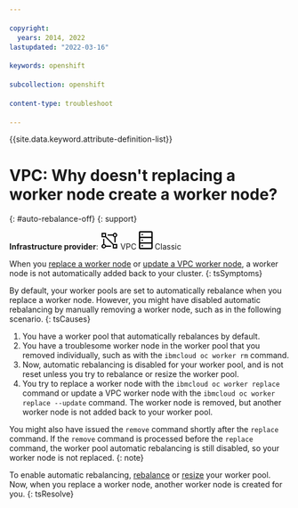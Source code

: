 ```yaml
---

copyright: 
  years: 2014, 2022
lastupdated: "2022-03-16"

keywords: openshift

subcollection: openshift

content-type: troubleshoot

---
```


{{site.data.keyword.attribute-definition-list}}


# VPC: Why doesn't replacing a worker node create a worker node?
{: #auto-rebalance-off}
{: support}

**Infrastructure provider**: 
![VPC infrastructure provider icon.](images/icon-vpc-2.svg) VPC
![Classic infrastructure provider icon.](images/icon-classic-2.svg) Classic


When you [replace a worker node](/docs/openshift?topic=openshift-kubernetes-service-cli#cli_worker_replace) or [update a VPC worker node](/docs/containers?topic=containers-update#vpc_worker_node), a worker node is not automatically added back to your cluster.
{: tsSymptoms}


By default, your worker pools are set to automatically rebalance when you replace a worker node. However, you might have disabled automatic rebalancing by manually removing a worker node, such as in the following scenario.
{: tsCauses}

1. You have a worker pool that automatically rebalances by default.
2. You have a troublesome worker node in the worker pool that you removed individually, such as with the `ibmcloud oc worker rm` command.
3. Now, automatic rebalancing is disabled for your worker pool, and is not reset unless you try to rebalance or resize the worker pool.
4. You try to replace a worker node with the `ibmcloud oc worker replace` command or update a VPC worker node with the `ibmcloud oc worker replace --update` command. The worker node is removed, but another worker node is not added back to your worker pool.

You might also have issued the `remove` command shortly after the `replace` command. If the `remove` command is processed before the `replace` command, the worker pool automatic rebalancing is still disabled, so your worker node is not replaced.
{: note}


To enable automatic rebalancing, [rebalance](/docs/openshift?topic=openshift-kubernetes-service-cli#cs_rebalance) or [resize](/docs/openshift?topic=openshift-kubernetes-service-cli#cs_worker_pool_resize) your worker pool. Now, when you replace a worker node, another worker node is created for you.
{: tsResolve}







